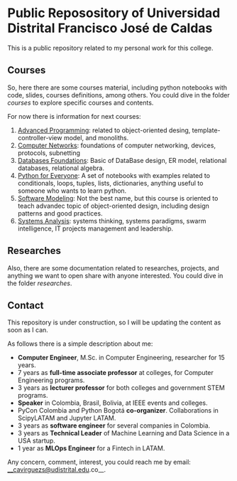 # Public Reposository of Universidad Distrital Francisco José de Caldas 

This is a public repository related to my personal work for this college.

## Courses

So, here there are some courses material, including python notebooks with code, slides, courses definitions, among others. You could dive in the folder _courses_ to explore specific courses and contents.

For now there is information for next courses:
1. [Advanced Programming](courses/advanced-programming/README.md): related to object-oriented desing, template-controller-view model, and monoliths.
1. [Computer Networks](courses/computer-netqorks/README.md): foundations of computer networking, devices, protocols, subnetting
1. [Databases Foundations](courses/databases-foundations/README.md): Basic of DataBase design, ER model, relational databases, relational algebra.
1. [Python for Everyone](courses/python-for-everyone/README.md): A set of notebooks with examples related to conditionals, loops, tuples, lists, dictionaries, anything useful to someone who wants to learn python.
1. [Software Modeling](courses/advanced-programming/README.md): Not the best name, but this course is oriented to teach advandec topic of object-oriented design, including design patterns and good practices.
1. [Systems Analysis](courses/advanced-programming/README.md): systems thinking, systems paradigms, swarm intelligence, IT projects management and leadership.


## Researches

Also, there are some documentation related to researches, projects, and anything we want to open share with anyone interested. You could dive in the folder _researches_.

## Contact 

This repository is under construction, so I will be updating the content as soon as I can.

As follows there is a simple description about me:
- **Computer Engineer**, M.Sc. in Computer Engineering, researcher for 15 years.
- 7 years as **full-time associate professor** at colleges, for Computer Engineering programs.
- 3 years as **lecturer professor** for both colleges and government STEM programs.
- **Speaker** in Colombia, Brasil, Bolivia, at IEEE events and colleges.
- PyCon Colombia and Python Bogotá __co-organizer__. Collaborations in ScipyLATAM and Jupyter LATAM.
- 3 years as __software engineer__ for several companies in Colombia.
- 3 years as __Technical Leader__ of Machine Learning and Data Science in a USA startup.
- 1 year as __MLOps Engineer__ for a Fintech in LATAM.


Any concern, comment, interest, you could reach me by email: __cavirguezs@udistrital.edu.co__.